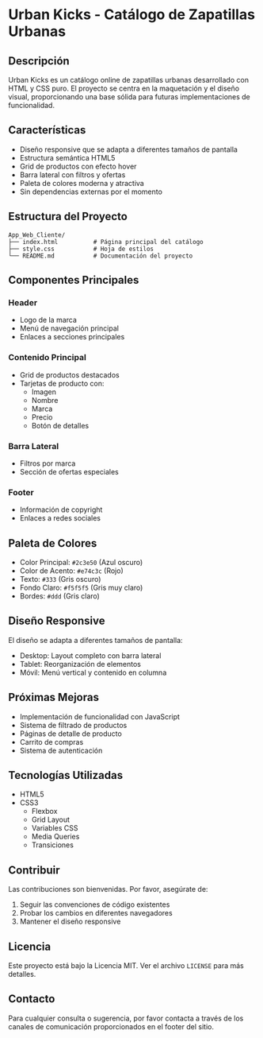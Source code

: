 # Urban Kicks - Catálogo de Zapatillas Urbanas

## Descripción
Urban Kicks es un catálogo online de zapatillas urbanas desarrollado con HTML y CSS puro. El proyecto se centra en la maquetación y el diseño visual, proporcionando una base sólida para futuras implementaciones de funcionalidad.

## Características
- Diseño responsive que se adapta a diferentes tamaños de pantalla
- Estructura semántica HTML5
- Grid de productos con efecto hover
- Barra lateral con filtros y ofertas
- Paleta de colores moderna y atractiva
- Sin dependencias externas por el momento

## Estructura del Proyecto
```
App_Web_Cliente/
├── index.html          # Página principal del catálogo
├── style.css           # Hoja de estilos
└── README.md           # Documentación del proyecto
```

## Componentes Principales

### Header
- Logo de la marca
- Menú de navegación principal
- Enlaces a secciones principales

### Contenido Principal
- Grid de productos destacados
- Tarjetas de producto con:
  - Imagen
  - Nombre
  - Marca
  - Precio
  - Botón de detalles

### Barra Lateral
- Filtros por marca
- Sección de ofertas especiales

### Footer
- Información de copyright
- Enlaces a redes sociales

## Paleta de Colores
- Color Principal: `#2c3e50` (Azul oscuro)
- Color de Acento: `#e74c3c` (Rojo)
- Texto: `#333` (Gris oscuro)
- Fondo Claro: `#f5f5f5` (Gris muy claro)
- Bordes: `#ddd` (Gris claro)

## Diseño Responsive
El diseño se adapta a diferentes tamaños de pantalla:
- Desktop: Layout completo con barra lateral
- Tablet: Reorganización de elementos
- Móvil: Menú vertical y contenido en columna

## Próximas Mejoras
- Implementación de funcionalidad con JavaScript
- Sistema de filtrado de productos
- Páginas de detalle de producto
- Carrito de compras
- Sistema de autenticación

## Tecnologías Utilizadas
- HTML5
- CSS3
  - Flexbox
  - Grid Layout
  - Variables CSS
  - Media Queries
  - Transiciones

## Contribuir
Las contribuciones son bienvenidas. Por favor, asegúrate de:
1. Seguir las convenciones de código existentes
2. Probar los cambios en diferentes navegadores
3. Mantener el diseño responsive

## Licencia
Este proyecto está bajo la Licencia MIT. Ver el archivo `LICENSE` para más detalles.

## Contacto
Para cualquier consulta o sugerencia, por favor contacta a través de los canales de comunicación proporcionados en el footer del sitio.
